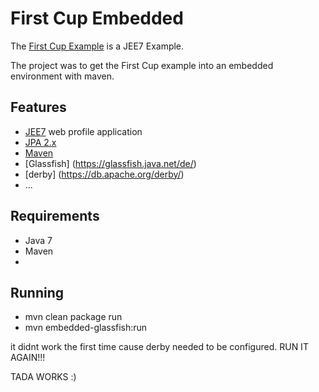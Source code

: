 # First Cup Embedded
The [First Cup Example](http://docs.oracle.com/javaee/6/firstcup/doc/) is a JEE7 Example.

The project was to get the First Cup example into an embedded environment with maven.

## Features
- [JEE7](http://docs.oracle.com/javaee/7/tutorial/doc/home.htm) web profile application
- [JPA 2.x](http://docs.oracle.com/javaee/7/tutorial/doc/persistence-intro.htm#BNBPZ)
- [Maven](https://maven.apache.org/)
- [Glassfish] (https://glassfish.java.net/de/)
- [derby] (https://db.apache.org/derby/)
- ...

## Requirements
- Java 7
- Maven
- 

## Running
- mvn clean package run
- mvn embedded-glassfish:run

it didnt work the first time cause derby needed to be configured. RUN IT AGAIN!!!

TADA WORKS :)